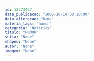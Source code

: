 ```yaml
---
id: 12373437
data_publicacao: "2006-10-14 08:10:00"
data_alteracao: "None"
materia_tags: "humor"
categoria: "Notícias"
titulo: "HUMOR"
sutia: "None"
chapeu: "None"
autor: "None"
imagem: "None"
---
```

<p> </p>
